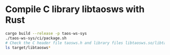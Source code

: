 # Compile C library libtaosws with Rust

```sh
cargo build --release -p taos-ws-sys
./taos-ws-sys/ci/package.sh
# Check the C header file taosws.h and library files libtaosws.so/libtaosws.a in target/libtaosws/ directory
ls target/libtaosws*
```
